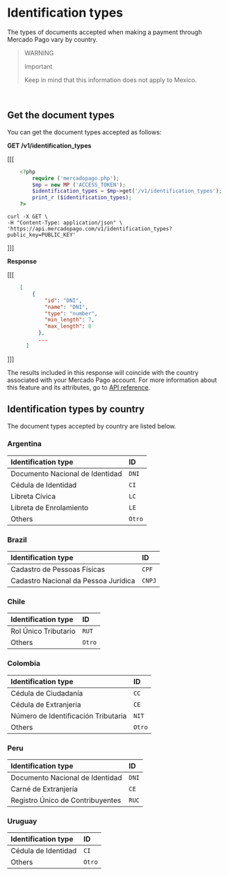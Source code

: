 
# Identification types

The types of documents accepted when making a payment through Mercado Pago vary by country.<br>

> WARNING
>
> Important
>
> Keep in mind that this information does not apply to Mexico.

<br>

## Get the document types

You can get the document types accepted as follows:

**GET /v1/identification_types**


[[[
```php
    <?php
        require ('mercadopago.php');
        $mp = new MP ('ACCESS_TOKEN');
        $identification_types = $mp->get('/v1/identification_types');
        print_r ($identification_types);
    ?>
```
```curl
curl -X GET \
-H "Content-Type: application/json" \
'https://api.mercadopago.com/v1/identification_types?public_key=PUBLIC_KEY'
```
]]]

**Response**


[[[
```json
    [
        {
            "id": "DNI",
            "name": "DNI",
            "type": "number",
            "min_length": 7,
            "max_length": 8
          },
          ...
      ]
```
]]]

The results included in this response will coincide with the country associated with your Mercado Pago account. For more information about this feature and its attributes, go to  [API reference](https://www.mercadopago.com.ar/developers/en/reference/identification_types/_identification_types/get).

## Identification types by country

The document types accepted by country are listed below.

### Argentina

| Identification type | ID |
| :--- | :--- |
| Documento Nacional de Identidad | `DNI` |
| Cédula de Identidad | `CI` |
| Libreta Cívica | `LC`  |
| Libreta de Enrolamiento   | `LE`  |
| Others | `Otro` |

### Brazil

| Identification type | ID |
| :--- | :--- |
| Cadastro de Pessoas Físicas | `CPF` |
| Cadastro Nacional da Pessoa Jurídica | `CNPJ` |


### Chile

| Identification type | ID |
| :--- | :--- |
| Rol Único Tributario | `RUT` |
| Others | `Otro` |

### Colombia

| Identification type | ID |
| :--- | :--- |
| Cédula de Ciudadanía | `CC` |
| Cédula de Extranjeria | `CE` |
| Número de Identificación Tributaria | `NIT` |
| Others | `Otro` |

### Peru

| Identification type | ID |
| :--- | :--- |
| Documento Nacional de Identidad  | `DNI` |
| Carné de Extranjería | `CE` |
| Registro Único de Contribuyentes | `RUC` |

### Uruguay

| Identification type | ID |
| :--- | :--- |
| Cédula de Identidad | `CI` |
| Others | `Otro` |

